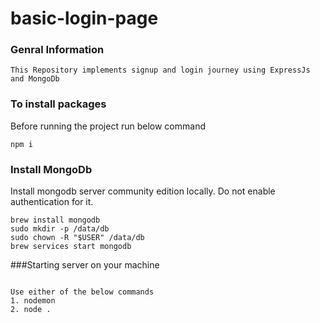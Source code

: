 # basic-login-page

### Genral Information

```
This Repository implements signup and login journey using ExpressJs and MongoDb
```

### To install packages

Before running the project run below command
```
npm i 
```

### Install MongoDb 
Install mongodb server community edition locally. Do not enable authentication for it.

```
brew install mongodb
sudo mkdir -p /data/db
sudo chown -R "$USER" /data/db
brew services start mongodb
```

###Starting server on your machine

```

Use either of the below commands
1. nodemon
2. node .

```
